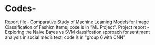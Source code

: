 # Codes-

Report file - Comparative Study of Machine Learning Models for Image Classification of Fashion Items; code is in "ML Project".
Project report - Exploring the Naive Bayes vs SVM classifcation approach for sentiment analysis in social media text; code is in "group 6 with CNN"
